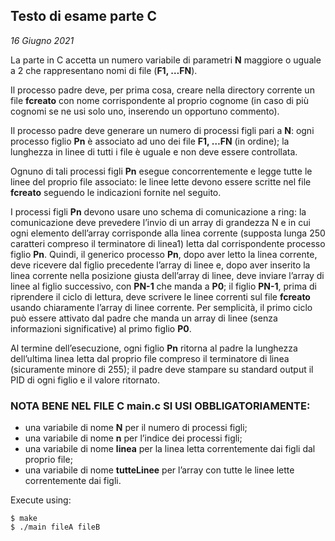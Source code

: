 ## Testo di esame parte C
*16 Giugno 2021*

La parte in C accetta un numero variabile di parametri **N** maggiore o uguale a 2 che rappresentano nomi di file (**F1, …FN**).

Il processo padre deve, per prima cosa, creare nella directory corrente un file **fcreato** con nome corrispondente al proprio cognome (in caso di più cognomi se ne usi solo uno, inserendo un opportuno commento).

Il processo padre deve generare un numero di processi figli pari a **N**: ogni processo figlio **Pn** è associato ad uno dei file **F1, …FN** (in ordine); la lunghezza in linee di tutti i file è uguale e non deve essere controllata.

Ognuno di tali processi figli **Pn** esegue concorrentemente e legge tutte le linee del proprio file associato: le linee lette devono essere scritte nel file **fcreato** seguendo le indicazioni fornite nel seguito.

I processi figli **Pn** devono usare uno schema di comunicazione a ring: la comunicazione deve prevedere l’invio di un array di grandezza N e in cui ogni elemento dell’array corrisponde alla linea corrente (supposta lunga 250 caratteri compreso il terminatore di linea1) letta dal corrispondente processo figlio **Pn**. Quindi, il generico processo **Pn**, dopo aver letto la linea corrente, deve ricevere dal figlio precedente l’array di linee e, dopo aver inserito la linea corrente nella posizione giusta dell’array di linee, deve inviare l’array di linee al figlio successivo, con **PN-1** che manda a **P0**; il figlio **PN-1**, prima di riprendere il ciclo di lettura, deve scrivere le linee correnti sul file **fcreato** usando chiaramente l’array di linee corrente. Per semplicità, il primo ciclo può essere attivato dal padre che manda un array di linee (senza informazioni significative) al primo figlio **P0**.

Al termine dell’esecuzione, ogni figlio **Pn** ritorna al padre la lunghezza dell’ultima linea letta dal proprio file compreso il terminatore di linea (sicuramente minore di 255); il padre deve stampare su standard output il PID di ogni figlio e il valore ritornato.

### NOTA BENE NEL FILE C main.c SI USI OBBLIGATORIAMENTE:
- una variabile di nome **N** per il numero di processi figli;
- una variabile di nome **n** per l’indice dei processi figli;
- una variabile di nome **linea** per la linea letta correntemente dai figli dal proprio file;
- una variabile di nome **tutteLinee** per l’array con tutte le linee lette correntemente dai figli.

Execute using:
```console
$ make
$ ./main fileA fileB
```
